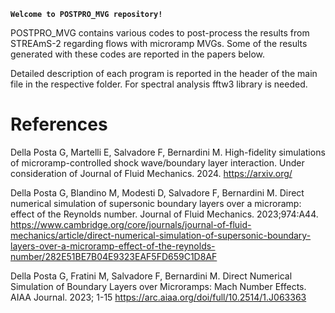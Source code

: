 **`Welcome to POSTPRO_MVG repository!`**

POSTPRO\_MVG contains various codes to post-process the results from STREAmS-2 regarding flows with microramp MVGs. Some of the results generated with these codes are reported in the papers below. 

Detailed description of each program is reported in the header of the main file in the respective folder. For spectral analysis fftw3 library is needed.

# References

Della Posta G, Martelli E, Salvadore F, Bernardini M. High-fidelity simulations of microramp-controlled shock wave/boundary layer interaction. Under consideration of Journal of Fluid Mechanics. 2024. <https://arxiv.org/>

Della Posta G, Blandino M, Modesti D, Salvadore F, Bernardini M. Direct numerical simulation of supersonic boundary layers over a microramp: effect of the Reynolds number. Journal of Fluid Mechanics. 2023;974:A44. <https://www.cambridge.org/core/journals/journal-of-fluid-mechanics/article/direct-numerical-simulation-of-supersonic-boundary-layers-over-a-microramp-effect-of-the-reynolds-number/282E51BE7B04E9323EAF5FD659C1D8AF>

Della Posta G, Fratini M, Salvadore F, Bernardini M. Direct Numerical Simulation of Boundary Layers over Microramps: Mach Number Effects. AIAA Journal. 2023; 1-15 <https://arc.aiaa.org/doi/full/10.2514/1.J063363>
